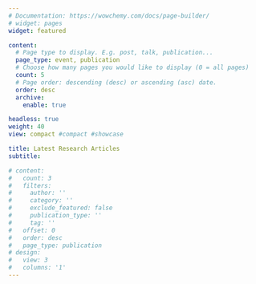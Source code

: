 ```yaml
---
# Documentation: https://wowchemy.com/docs/page-builder/
# widget: pages
widget: featured

content:
  # Page type to display. E.g. post, talk, publication...
  page_type: event, publication
  # Choose how many pages you would like to display (0 = all pages)
  count: 5
  # Page order: descending (desc) or ascending (asc) date.
  order: desc
  archive:
    enable: true

headless: true
weight: 40
view: compact #compact #showcase

title: Latest Research Articles
subtitle:

# content:
#   count: 3
#   filters:
#     author: ''
#     category: ''
#     exclude_featured: false
#     publication_type: ''
#     tag: ''
#   offset: 0
#   order: desc
#   page_type: publication
# design:
#   view: 3
#   columns: '1'
---
```

